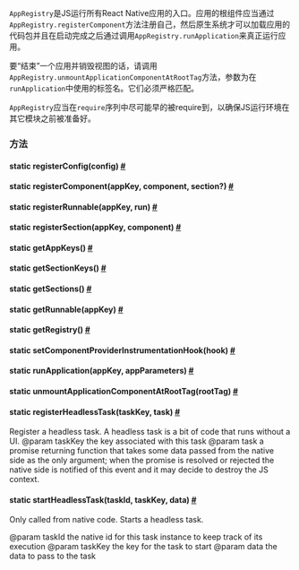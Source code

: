 `AppRegistry`是JS运行所有React Native应用的入口。应用的根组件应当通过`AppRegistry.registerComponent`方法注册自己，然后原生系统才可以加载应用的代码包并且在启动完成之后通过调用`AppRegistry.runApplication`来真正运行应用。  

要“结束”一个应用并销毁视图的话，请调用`AppRegistry.unmountApplicationComponentAtRootTag`方法，参数为在`runApplication`中使用的标签名。它们必须严格匹配。

`AppRegistry`应当在`require`序列中尽可能早的被require到，以确保JS运行环境在其它模块之前被准备好。

### 方法

<div class="props">
    <div class="prop"><h4 class="methodTitle"><a class="anchor" name="registerconfig"></a><span class="methodType">static </span>registerConfig<span
            class="methodType">(config)</span> <a class="hash-link" href="#registerconfig">#</a>
    </h4></div>
    <div class="prop"><h4 class="methodTitle"><a class="anchor" name="registercomponent"></a><span class="methodType">static </span>registerComponent<span
            class="methodType">(appKey, component, section?)</span> <a class="hash-link"
                                                                       href="#registercomponent">#</a>
    </h4></div>
    <div class="prop"><h4 class="methodTitle"><a class="anchor" name="registerrunnable"></a><span class="methodType">static </span>registerRunnable<span
            class="methodType">(appKey, run)</span> <a class="hash-link"
                                                       href="#registerrunnable">#</a></h4></div>
    <div class="prop"><h4 class="methodTitle"><a class="anchor" name="registersection"></a><span class="methodType">static </span>registerSection<span
            class="methodType">(appKey, component)</span> <a class="hash-link"
                                                             href="#registersection">#</a></h4>
    </div>
    <div class="prop"><h4 class="methodTitle"><a class="anchor" name="getappkeys"></a><span
            class="methodType">static </span>getAppKeys<span class="methodType">()</span> <a class="hash-link"
                                                                                             href="#getappkeys">#</a>
    </h4></div>
    <div class="prop"><h4 class="methodTitle"><a class="anchor" name="getsectionkeys"></a><span class="methodType">static </span>getSectionKeys<span
            class="methodType">()</span> <a class="hash-link" href="#getsectionkeys">#</a></h4>
    </div>
    <div class="prop"><h4 class="methodTitle"><a class="anchor" name="getsections"></a><span
            class="methodType">static </span>getSections<span class="methodType">()</span> <a class="hash-link"
                                                                                              href="#getsections">#</a>
    </h4></div>
    <div class="prop"><h4 class="methodTitle"><a class="anchor" name="getrunnable"></a><span
            class="methodType">static </span>getRunnable<span class="methodType">(appKey)</span> <a class="hash-link"
                                                                                                    href="#getrunnable">#</a>
    </h4></div>
    <div class="prop"><h4 class="methodTitle"><a class="anchor" name="getregistry"></a><span
            class="methodType">static </span>getRegistry<span class="methodType">()</span> <a class="hash-link"
                                                                                              href="#getregistry">#</a>
    </h4></div>
    <div class="prop"><h4 class="methodTitle"><a class="anchor" name="setcomponentproviderinstrumentationhook"></a><span
            class="methodType">static </span>setComponentProviderInstrumentationHook<span
            class="methodType">(hook)</span> <a class="hash-link"
                                                href="#setcomponentproviderinstrumentationhook">#</a>
    </h4></div>
    <div class="prop"><h4 class="methodTitle"><a class="anchor" name="runapplication"></a><span class="methodType">static </span>runApplication<span
            class="methodType">(appKey, appParameters)</span> <a class="hash-link"
                                                                 href="#runapplication">#</a></h4>
    </div>
    <div class="prop"><h4 class="methodTitle"><a class="anchor" name="unmountapplicationcomponentatroottag"></a><span
            class="methodType">static </span>unmountApplicationComponentAtRootTag<span
            class="methodType">(rootTag)</span> <a class="hash-link"
                                                   href="#unmountapplicationcomponentatroottag">#</a>
    </h4></div>
    <div class="prop"><h4 class="methodTitle"><a class="anchor" name="registerheadlesstask"></a><span
            class="methodType">static </span>registerHeadlessTask<span class="methodType">(taskKey, task)</span> <a
            class="hash-link" href="#registerheadlesstask">#</a></h4>
        <div><p>Register a headless task. A headless task is a bit of code that runs without a UI.
            @param taskKey the key associated with this task
            @param task a promise returning function that takes some data passed from the native side as
            the only argument; when the promise is resolved or rejected the native side is
            notified of this event and it may decide to destroy the JS context.</p></div>
    </div>
    <div class="prop"><h4 class="methodTitle"><a class="anchor" name="startheadlesstask"></a><span class="methodType">static </span>startHeadlessTask<span
            class="methodType">(taskId, taskKey, data)</span> <a class="hash-link"
                                                                 href="#startheadlesstask">#</a>
    </h4>
        <div><p>Only called from native code. Starts a headless task.</p>
            <p>@param taskId the native id for this task instance to keep track of its execution
                @param taskKey the key for the task to start
                @param data the data to pass to the task</p></div>
    </div>
</div>
